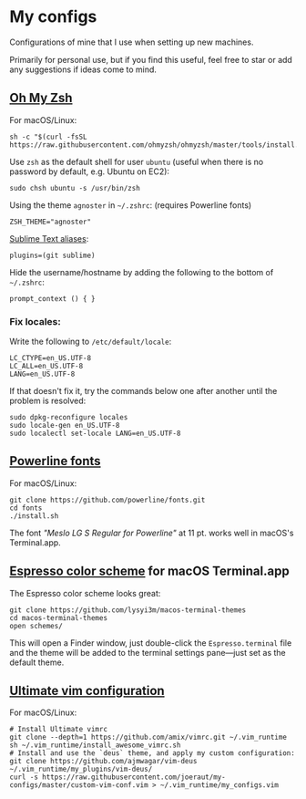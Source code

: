 # My configs

Configurations of mine that I use when setting up new machines.

Primarily for personal use, but if you find this useful, feel free to star or add any suggestions if ideas come to mind.


## [Oh My Zsh](https://github.com/ohmyzsh/ohmyzsh)

For macOS/Linux:

```
sh -c "$(curl -fsSL https://raw.githubusercontent.com/ohmyzsh/ohmyzsh/master/tools/install.sh)"
```

Use `zsh` as the default shell for user `ubuntu` (useful when there is no password by default, e.g. Ubuntu on EC2):

```
sudo chsh ubuntu -s /usr/bin/zsh
```

Using the theme `agnoster` in `~/.zshrc`: (requires Powerline fonts)

```
ZSH_THEME="agnoster"
```

[Sublime Text aliases](https://github.com/ohmyzsh/ohmyzsh/tree/master/plugins/sublime):

```
plugins=(git sublime)
```

Hide the username/hostname by adding the following to the bottom of `~/.zshrc`:

```
prompt_context () { }
```

### Fix locales:

Write the following to `/etc/default/locale`:

```
LC_CTYPE=en_US.UTF-8
LC_ALL=en_US.UTF-8
LANG=en_US.UTF-8
```

If that doesn't fix it, try the commands below one after another until the problem is resolved:

```
sudo dpkg-reconfigure locales
sudo locale-gen en_US.UTF-8
sudo localectl set-locale LANG=en_US.UTF-8
```

## [Powerline fonts](https://github.com/powerline/fonts)

For macOS/Linux:

```
git clone https://github.com/powerline/fonts.git
cd fonts
./install.sh
```

The font *"Meslo LG S Regular for Powerline"* at 11 pt. works well in macOS's Terminal.app.

## [Espresso color scheme](https://github.com/lysyi3m/macos-terminal-themes) for macOS Terminal.app

The Espresso color scheme looks great:

```
git clone https://github.com/lysyi3m/macos-terminal-themes
cd macos-terminal-themes
open schemes/
```

This will open a Finder window, just double-click the `Espresso.terminal` file and the theme will be added to the terminal settings pane—just set as the default theme.

## [Ultimate vim configuration](https://github.com/amix/vimrc)

For macOS/Linux:

```
# Install Ultimate vimrc
git clone --depth=1 https://github.com/amix/vimrc.git ~/.vim_runtime
sh ~/.vim_runtime/install_awesome_vimrc.sh
# Install and use the `deus` theme, and apply my custom configuration:
git clone https://github.com/ajmwagar/vim-deus ~/.vim_runtime/my_plugins/vim-deus/
curl -s https://raw.githubusercontent.com/joeraut/my-configs/master/custom-vim-conf.vim > ~/.vim_runtime/my_configs.vim
```
